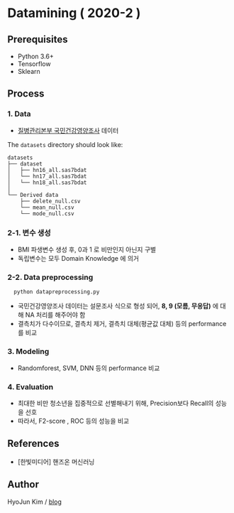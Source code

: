 # Datamining ( 2020-2 )

## Prerequisites

- Python 3.6+
- Tensorflow
- Sklearn

## Process

### 1. Data


- [질병관리본부 국민건강영양조사](https://knhanes.cdc.go.kr/knhanes/sub03/sub03_02_02.do) 데이터

The `datasets` directory should look like:

    datasets
    ├── dataset
    │   ├── hn16_all.sas7bdat
    │   └── hn17_all.sas7bdat
    │   └── hn18_all.sas7bdat
    │       
    └── Derived data
        ├── delete_null.csv
        └── mean_null.csv
        └── mode_null.csv

### 2-1. 변수 생성

- BMI 파생변수 생성 후, 0과 1 로 비만인지 아닌지 구별
- 독립변수는 모두 Domain Knowledge 에 의거

### 2-2. Data preprocessing

      python datapreprocessing.py

- 국민건강영양조사 데이터는 설문조사 식으로 형성 되어, **8, 9 (모름, 무응답)** 에 대해 NA 처리를 해주어야 함
- 결측치가 다수이므로, 결측치 제거, 결측치 대체(평균값 대체) 등의 performance 를 비교


### 3. Modeling

- Randomforest, SVM, DNN 등의 performance 비교

### 4. Evaluation

- 최대한 비만 청소년을 집중적으로 선별해내기 위해, Precision보다 Recall의 성능을 선호
- 따라서, F2-score , ROC 등의 성능을 비교


## References

- [한빛미디어] 핸즈온 머신러닝

## Author

HyoJun Kim / [blog](http://rlagywns0213.github.io/)
